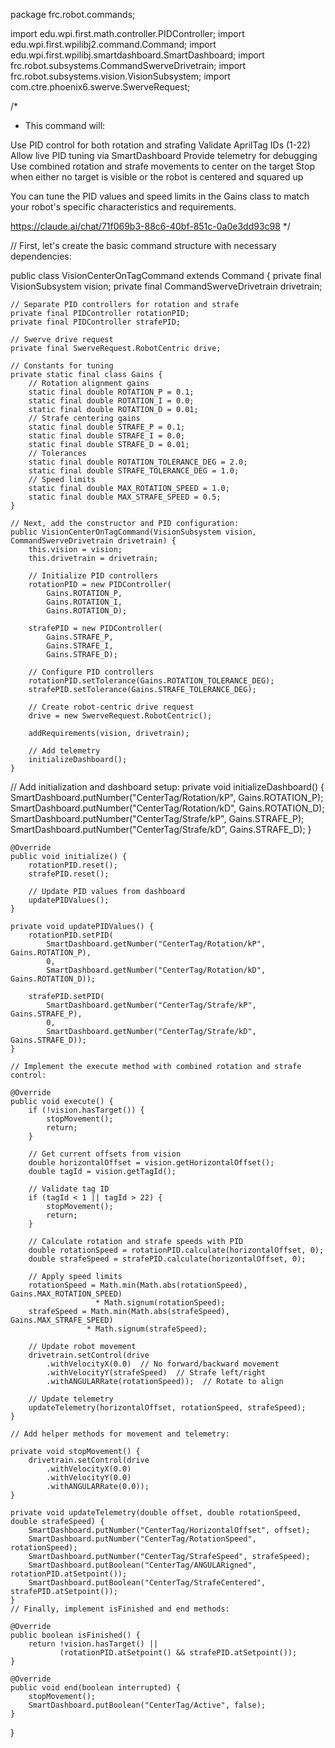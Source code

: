 package frc.robot.commands;

import edu.wpi.first.math.controller.PIDController;
import edu.wpi.first.wpilibj2.command.Command;
import edu.wpi.first.wpilibj.smartdashboard.SmartDashboard;
import frc.robot.subsystems.CommandSwerveDrivetrain;
import frc.robot.subsystems.vision.VisionSubsystem;
import com.ctre.phoenix6.swerve.SwerveRequest;

/*
 * This command will:

Use PID control for both rotation and strafing
Validate AprilTag IDs (1-22)
Allow live PID tuning via SmartDashboard
Provide telemetry for debugging
Use combined rotation and strafe movements to center on the target
Stop when either no target is visible or the robot is centered and squared up

You can tune the PID values and speed limits in the Gains class to match your robot's specific characteristics and requirements.

https://claude.ai/chat/71f069b3-88c6-40bf-851c-0a0e3dd93c98 
 */


// First, let's create the basic command structure with necessary dependencies:

public class VisionCenterOnTagCommand extends Command {
    private final VisionSubsystem vision;
    private final CommandSwerveDrivetrain drivetrain;
    
    // Separate PID controllers for rotation and strafe
    private final PIDController rotationPID;
    private final PIDController strafePID;
    
    // Swerve drive request
    private final SwerveRequest.RobotCentric drive;
    
    // Constants for tuning
    private static final class Gains {
        // Rotation alignment gains
        static final double ROTATION_P = 0.1;
        static final double ROTATION_I = 0.0;
        static final double ROTATION_D = 0.01;
        // Strafe centering gains
        static final double STRAFE_P = 0.1;
        static final double STRAFE_I = 0.0;
        static final double STRAFE_D = 0.01;
        // Tolerances
        static final double ROTATION_TOLERANCE_DEG = 2.0;
        static final double STRAFE_TOLERANCE_DEG = 1.0;
        // Speed limits
        static final double MAX_ROTATION_SPEED = 1.0;
        static final double MAX_STRAFE_SPEED = 0.5;
    }

    // Next, add the constructor and PID configuration:
    public VisionCenterOnTagCommand(VisionSubsystem vision, CommandSwerveDrivetrain drivetrain) {
        this.vision = vision;
        this.drivetrain = drivetrain;
        
        // Initialize PID controllers
        rotationPID = new PIDController(
            Gains.ROTATION_P,
            Gains.ROTATION_I,
            Gains.ROTATION_D);
        
        strafePID = new PIDController(
            Gains.STRAFE_P,
            Gains.STRAFE_I,
            Gains.STRAFE_D);
            
        // Configure PID controllers
        rotationPID.setTolerance(Gains.ROTATION_TOLERANCE_DEG);
        strafePID.setTolerance(Gains.STRAFE_TOLERANCE_DEG);
        
        // Create robot-centric drive request
        drive = new SwerveRequest.RobotCentric();
        
        addRequirements(vision, drivetrain);
        
        // Add telemetry
        initializeDashboard();
    }

// Add initialization and dashboard setup:
    private void initializeDashboard() {
        SmartDashboard.putNumber("CenterTag/Rotation/kP", Gains.ROTATION_P);
        SmartDashboard.putNumber("CenterTag/Rotation/kD", Gains.ROTATION_D);
        SmartDashboard.putNumber("CenterTag/Strafe/kP", Gains.STRAFE_P);
        SmartDashboard.putNumber("CenterTag/Strafe/kD", Gains.STRAFE_D);
    }

    @Override
    public void initialize() {
        rotationPID.reset();
        strafePID.reset();
        
        // Update PID values from dashboard
        updatePIDValues();
    }

    private void updatePIDValues() {
        rotationPID.setPID(
            SmartDashboard.getNumber("CenterTag/Rotation/kP", Gains.ROTATION_P),
            0,
            SmartDashboard.getNumber("CenterTag/Rotation/kD", Gains.ROTATION_D));
            
        strafePID.setPID(
            SmartDashboard.getNumber("CenterTag/Strafe/kP", Gains.STRAFE_P),
            0,
            SmartDashboard.getNumber("CenterTag/Strafe/kD", Gains.STRAFE_D));
    }

    // Implement the execute method with combined rotation and strafe control:

    @Override
    public void execute() {
        if (!vision.hasTarget()) {
            stopMovement();
            return;
        }

        // Get current offsets from vision
        double horizontalOffset = vision.getHorizontalOffset();
        double tagId = vision.getTagId();
        
        // Validate tag ID
        if (tagId < 1 || tagId > 22) {
            stopMovement();
            return;
        }

        // Calculate rotation and strafe speeds with PID
        double rotationSpeed = rotationPID.calculate(horizontalOffset, 0);
        double strafeSpeed = strafePID.calculate(horizontalOffset, 0);
        
        // Apply speed limits
        rotationSpeed = Math.min(Math.abs(rotationSpeed), Gains.MAX_ROTATION_SPEED) 
                       * Math.signum(rotationSpeed);
        strafeSpeed = Math.min(Math.abs(strafeSpeed), Gains.MAX_STRAFE_SPEED) 
                     * Math.signum(strafeSpeed);

        // Update robot movement
        drivetrain.setControl(drive
            .withVelocityX(0.0)  // No forward/backward movement
            .withVelocityY(strafeSpeed)  // Strafe left/right
            .withANGULARRate(rotationSpeed));  // Rotate to align
            
        // Update telemetry
        updateTelemetry(horizontalOffset, rotationSpeed, strafeSpeed);
    }

    // Add helper methods for movement and telemetry:

    private void stopMovement() {
        drivetrain.setControl(drive
            .withVelocityX(0.0)
            .withVelocityY(0.0)
            .withANGULARRate(0.0));
    }

    private void updateTelemetry(double offset, double rotationSpeed, double strafeSpeed) {
        SmartDashboard.putNumber("CenterTag/HorizontalOffset", offset);
        SmartDashboard.putNumber("CenterTag/RotationSpeed", rotationSpeed);
        SmartDashboard.putNumber("CenterTag/StrafeSpeed", strafeSpeed);
        SmartDashboard.putBoolean("CenterTag/ANGULARigned", rotationPID.atSetpoint());
        SmartDashboard.putBoolean("CenterTag/StrafeCentered", strafePID.atSetpoint());
    }
    // Finally, implement isFinished and end methods:

    @Override
    public boolean isFinished() {
        return !vision.hasTarget() || 
               (rotationPID.atSetpoint() && strafePID.atSetpoint());
    }

    @Override
    public void end(boolean interrupted) {
        stopMovement();
        SmartDashboard.putBoolean("CenterTag/Active", false);
    }
}